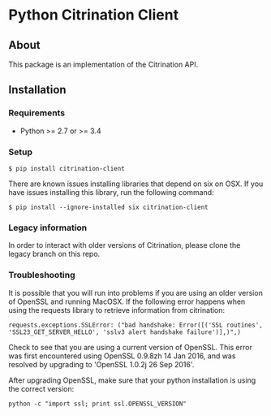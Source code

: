 # Python Citrination Client

## About

This package is an implementation of the Citrination API.

## Installation

### Requirements
 * Python >= 2.7 or >= 3.4
 
### Setup

```shell
$ pip install citrination-client
```

There are known issues installing libraries that depend on six on OSX. If you have issues installing this library, run the following command:

```
$ pip install --ignore-installed six citrination-client
```

### Legacy information

In order to interact with older versions of Citrination, please clone
the legacy branch on this repo.


### Troubleshooting

It is possible that you will run into problems if you are using an older version of OpenSSL and running MacOSX. If the following error happens when using the requests library to retrieve information from citrination:

```
requests.exceptions.SSLError: ("bad handshake: Error([('SSL routines', 'SSL23_GET_SERVER_HELLO', 'sslv3 alert handshake failure')],)",)
```

Check to see that you are using a current version of OpenSSL. This error was first encountered using OpenSSL 0.9.8zh 14 Jan 2016, and was resolved by upgrading to 'OpenSSL 1.0.2j  26 Sep 2016'.

After upgrading OpenSSL, make sure that your python installation is using the correct version:

```
python -c "import ssl; print ssl.OPENSSL_VERSION"
```

